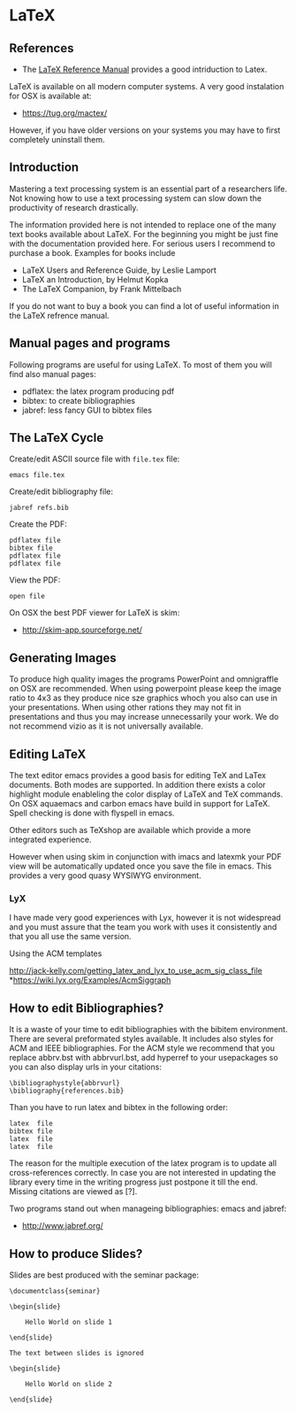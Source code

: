 # LaTeX


## References

-   The [LaTeX Reference
    Manual](http://texdoc.net/texmf-dist/doc/latex/latex2e-help-texinfo/latex2e.pdf)
    provides a good intriduction to Latex.

LaTeX is available on all modern computer systems. A very good
instalation for OSX is available at:

-   <https://tug.org/mactex/>

However, if you have older versions on your systems you may have to
first completely uninstall them.

## Introduction

Mastering a text processing system is an essential part of a researchers
life. Not knowing how to use a text processing system can slow down the
productivity of research drastically.

The information provided here is not intended to replace one of the many
text books available about LaTeX. For the beginning you might be just
fine with the documentation provided here. For serious users I recommend
to purchase a book. Examples for books include

-   LaTeX Users and Reference Guide, by Leslie Lamport
-   LaTeX an Introduction, by Helmut Kopka
-   The LaTeX Companion, by Frank Mittelbach

If you do not want to buy a book you can find a lot of useful
information in the LaTeX refrence manual.

## Manual pages and programs

Following programs are useful for using LaTeX. To most of them you will
find also manual pages:

* pdflatex: the latex program producing pdf
* bibtex: to create bibliographies
* jabref: less fancy GUI to bibtex files
  
## The LaTeX Cycle

Create/edit ASCII source file with ```file.tex``` file:

    emacs file.tex 

Create/edit bibliography file:

    jabref refs.bib

Create the PDF:

    pdflatex file
    bibtex file 
    pdflatex file
    pdflatex file

View the PDF:

    open file

On OSX the best PDF viewer for LaTeX is skim:

-   <http://skim-app.sourceforge.net/>

## Generating Images

To produce high quality images the programs PowerPoint and omnigraffle
on OSX are recommended. When using powerpoint please keep the image
ratio to 4x3 as they produce nice sze graphics whoch you also can use in
your presentations. When using other rations they may not fit in
presentations and thus you may increase unnecessarily your work. We do
not recommend vizio as it is not universally available.

## Editing LaTeX

The text editor emacs provides a good basis for editing TeX and LaTex documents. Both modes are supported. In addition there exists a color highlight module enableling the color display of LaTeX and TeX commands.
On OSX aquaemacs and carbon emacs have build in support for LaTeX. Spell checking is done with flyspell in emacs.

Other editors such as TeXshop are available which provide a more integrated experience.

However when using skim in conjunction with imacs and latexmk your PDF view will be automatically updated once you save the file in emacs. This provides a very good quasy WYSIWYG environment.

### LyX

I have made very good experiences with Lyx, however it is not widespread and you must assure that the team you work with uses it consistently and that you all use the same version.

Using the ACM templates

<http://jack-kelly.com/getting_latex_and_lyx_to_use_acm_sig_class_file> \*<https://wiki.lyx.org/Examples/AcmSiggraph>

## How to edit Bibliographies?

It is a waste of your time to edit bibliographies with the bibitem
environment. There are several preformated styles available. It includes
also styles for ACM and IEEE bibliographies. For the ACM style we
recommend that you replace abbrv.bst with abbrvurl.bst, add hyperref to
your usepackages so you can also display urls in your citations:

    \bibliographystyle{abbrvurl}
    \bibliography{references.bib}

Than you have to run latex and bibtex in the following order:

    latex  file
    bibtex file
    latex  file
    latex  file

The reason for the multiple execution of the latex program is to update all cross-references correctly. In case you are not interested in updating the library every time in the writing progress just postpone it till the end. Missing citations are viewed as [?].

Two programs stand out when manageing bibliographies: emacs and jabref:

-   <http://www.jabref.org/>

## How to produce Slides?

Slides are best produced with the seminar package:

    \documentclass{seminar}

    \begin{slide}

        Hello World on slide 1

    \end{slide}

    The text between slides is ignored

    \begin{slide}

        Hello World on slide 2

    \end{slide}
